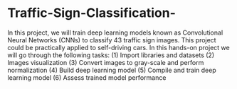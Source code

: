 # Traffic-Sign-Classification-

In this project, we will train deep learning models known as Convolutional Neural Networks (CNNs) to classify 43 traffic sign images. This project could be practically applied to self-driving cars. In this hands-on project we will go through the following tasks: (1) Import libraries and datasets (2) Images visualization (3) Convert images to gray-scale and perform normalization (4) Build deep learning model (5) Compile and train deep learning model (6) Assess trained model performance

